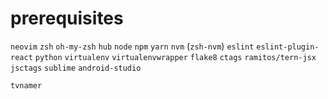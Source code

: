# prerequisites
`neovim`
`zsh`
`oh-my-zsh`
`hub`
`node`
`npm`
`yarn`
`nvm` (`zsh-nvm`)
`eslint`
`eslint-plugin-react`
`python`
`virtualenv`
`virtualenvwrapper`
`flake8`
`ctags`
`ramitos/tern-jsx`
`jsctags`
`sublime`
`android-studio`

`tvnamer`
